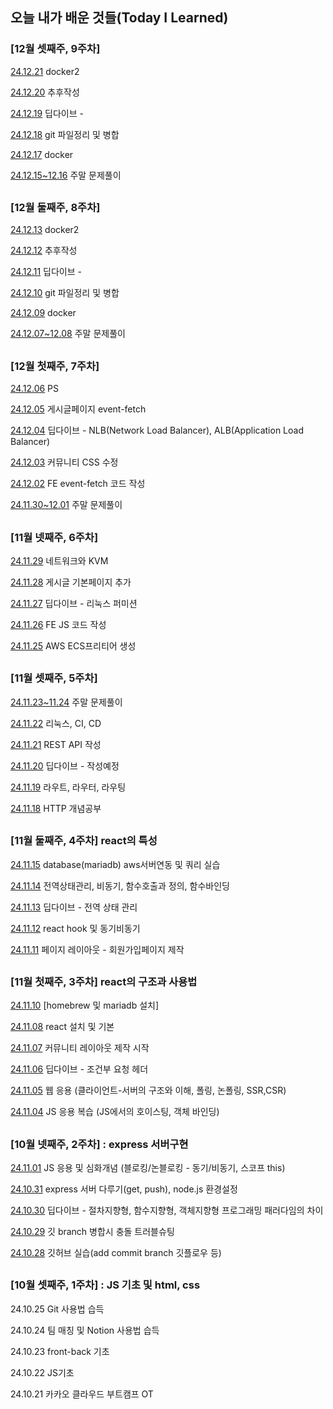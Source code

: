 ## 오늘 내가 배운 것들(Today I Learned)

### [12월 셋째주, 9주차]

[24.12.21](https://github.com/100-hours-a-week/june-til/blob/main/Dec/2024-12-21.md) docker2

[24.12.20](https://github.com/100-hours-a-week/june-til/blob/main/Dec/2024-12-20.md) 추후작성

[24.12.19](https://github.com/100-hours-a-week/june-til/blob/main/Dec/2024-12-19.md) 딥다이브 - 

[24.12.18](https://github.com/100-hours-a-week/june-til/blob/main/Dec/2024-12-18.md) git 파일정리 및 병합

[24.12.17](https://github.com/100-hours-a-week/june-til/blob/main/Dec/2024-12-17.md) docker

[24.12.15~12.16](https://github.com/100-hours-a-week/june-til/blob/main/Dec/2024-12-15~12-16.md) 주말 문제풀이


##

### [12월 둘째주, 8주차]

[24.12.13](https://github.com/100-hours-a-week/june-til/blob/main/Dec/2024-12-13.md) docker2

[24.12.12](https://github.com/100-hours-a-week/june-til/blob/main/Dec/2024-12-12.md) 추후작성

[24.12.11](https://github.com/100-hours-a-week/june-til/blob/main/Dec/2024-12-11.md) 딥다이브 - 

[24.12.10](https://github.com/100-hours-a-week/june-til/blob/main/Dec/2024-12-10.md) git 파일정리 및 병합

[24.12.09](https://github.com/100-hours-a-week/june-til/blob/main/Dec/2024-12-09.md) docker

[24.12.07~12.08](https://github.com/100-hours-a-week/june-til/blob/main/Dec/2024-12-07~12-08.md) 주말 문제풀이


##

### [12월 첫째주, 7주차]

[24.12.06](https://github.com/100-hours-a-week/june-til/blob/main/Dec/2024-12-05.md) PS

[24.12.05](https://github.com/100-hours-a-week/june-til/blob/main/Dec/2024-12-05.md) 게시글페이지 event-fetch

[24.12.04](https://github.com/100-hours-a-week/june-til/blob/main/Dec/2024-12-04.md) 딥다이브 - NLB(Network Load Balancer), ALB(Application Load Balancer)

[24.12.03](https://github.com/100-hours-a-week/june-til/blob/main/Dec/2024-12-03.md) 커뮤니티 CSS 수정

[24.12.02](https://github.com/100-hours-a-week/june-til/blob/main/Dec/2024-12-02.md) FE event-fetch 코드 작성

[24.11.30~12.01](https://github.com/100-hours-a-week/june-til/blob/main/Dec/2024-11-30~12-01.md) 주말 문제풀이


##

### [11월 넷째주, 6주차]

[24.11.29](https://github.com/100-hours-a-week/june-til/blob/main/Nov/2024-11-29.md) 네트워크와 KVM

[24.11.28](https://github.com/100-hours-a-week/june-til/blob/main/Nov/2024-11-28.md) 게시글 기본페이지 추가

[24.11.27](https://github.com/100-hours-a-week/june-til/blob/main/Nov/2024-11-27.md) 딥다이브 - 리눅스 퍼미션 

[24.11.26](https://github.com/100-hours-a-week/june-til/blob/main/Nov/2024-11-26.md) FE JS 코드 작성

[24.11.25](https://github.com/100-hours-a-week/june-til/blob/main/Nov/2024-11-25.md) AWS ECS프리티어 생성


##


### [11월 셋째주, 5주차]

[24.11.23~11.24](https://github.com/100-hours-a-week/june-til/blob/main/Nov/2024-11-23~24.md) 주말 문제풀이

[24.11.22](https://github.com/100-hours-a-week/june-til/blob/main/Nov/2024-11-22.md) 리눅스, CI, CD

[24.11.21](https://github.com/100-hours-a-week/june-til/blob/main/Nov/2024-11-21.md) REST API 작성

[24.11.20](https://github.com/100-hours-a-week/june-til/blob/main/Nov/2024-11-20.md) 딥다이브 - 작성예정 

[24.11.19](https://github.com/100-hours-a-week/june-til/blob/main/Nov/2024-11-19.md) 라우트, 라우터, 라우팅

[24.11.18](https://github.com/100-hours-a-week/june-til/blob/main/Nov/2024-11-18.md) HTTP 개념공부



##

### [11월 둘째주, 4주차] react의 특성

[24.11.15](https://github.com/100-hours-a-week/june-til/blob/main/Nov/2024-11-15.md) database(mariadb) aws서버연동 및 쿼리 실습

[24.11.14](https://github.com/100-hours-a-week/june-til/blob/main/Nov/2024-11-14.md) 전역상태관리, 비동기, 함수호출과 정의, 함수바인딩

[24.11.13](https://github.com/100-hours-a-week/june-til/blob/main/Nov/2024-11-13.md) 딥다이브 - 전역 상태 관리 

[24.11.12](https://github.com/100-hours-a-week/june-til/blob/main/Nov/2024-11-12.md) react hook 및 동기비동기

[24.11.11](https://github.com/100-hours-a-week/june-til/blob/main/Nov/2024-11-11) 페이지 레이아웃 - 회원가입페이지 제작

##


### [11월 첫째주, 3주차] react의 구조과 사용법

[24.11.10](https://github.com/100-hours-a-week/june-til/blob/main/Nov/2024-11-10.md) [homebrew 및 mariadb 설치]

[24.11.08](https://github.com/100-hours-a-week/june-til/blob/main/Nov/2024-11-08.md) react 설치 및 기본

[24.11.07](https://github.com/100-hours-a-week/june-til/blob/main/Nov/2024-11-07.md) 커뮤니티 레이아웃 제작 시작

[24.11.06](https://github.com/100-hours-a-week/june-til/blob/main/Nov/2024-11-06.md) 딥다이브 - 조건부 요청 헤더

[24.11.05](https://github.com/100-hours-a-week/june-til/blob/main/Nov/2024-11-05.md) 웹 응용 (클라이언트-서버의 구조와 이해, 폴링, 논폴링, SSR,CSR)

[24.11.04](https://github.com/100-hours-a-week/june-til/blob/main/Nov/2024-11-04.md) JS 응용 복습 (JS에서의 호이스팅, 객체 바인딩)

##

### [10월 넷째주, 2주차] : express 서버구현


[24.11.01](https://github.com/100-hours-a-week/june-til/blob/main/Nov/2024-11-01.md) JS 응용 및 심화개념 (블로킹/논블로킹 - 동기/비동기, 스코프 this)

[24.10.31](https://github.com/100-hours-a-week/june-til/blob/main/2024-10-31.md) express 서버 다루기(get, push), node.js 환경설정

[24.10.30](https://github.com/100-hours-a-week/june-til/blob/main/2024-10-30.md) 딥다이브 - 절차지향형, 함수지향형, 객체지향형 프로그래밍 패러다임의 차이

[24.10.29](https://github.com/100-hours-a-week/june-til/blob/main/2024-10-29.md) 깃 branch 병합시 충돌 트러블슈팅

[24.10.28](https://github.com/100-hours-a-week/june-til/blob/main/2024-10-28.md) 깃허브 실습(add commit branch 깃플로우 등)

##

### [10월 셋째주, 1주차] : JS 기초 및 html, css

24.10.25 Git 사용법 습득

24.10.24 팀 매칭 및 Notion 사용법 습득

24.10.23 front-back 기초

24.10.22 JS기초

24.10.21 카카오 클라우드 부트캠프 OT
